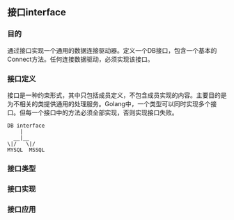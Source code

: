 ## 接口interface
### 目的
通过接口实现一个通用的数据连接驱动器。定义一个DB接口，包含一个基本的Connect方法。任何连接数据驱动，必须实现该接口。
### 接口定义
接口是一种约束形式，其中只包括成员定义，不包含成员实现的内容。主要目的是为不相关的类提供通用的处理服务。Golang中，一个类型可以同时实现多个接口。但每一个接口中的方法必须全部实现，否则实现接口失败。
```
DB interface
    |
  __|__
\|/   \|/
MYSQL  MSSQL
```
### 接口类型
### 接口实现
### 接口应用
